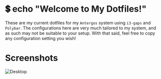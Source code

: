 # :heavy_dollar_sign: echo "Welcome to My Dotfiles!"
These are my current dotfiles for my `Antergos` system using `i3-gaps` and `Polybar`. The configurations here are very much tailored to my system, and as such may not be suitable to your setup. With that said, feel free to copy any configuration setting you wish!

# Screenshots
![Desktop](http://i.imgur.com/qWAa7HB.png)
